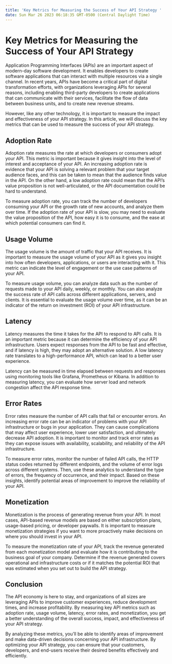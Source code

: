 ```yaml
---
title: 'Key Metrics for Measuring the Success of Your API Strategy '
date: Sun Mar 26 2023 06:18:35 GMT-0500 (Central Daylight Time)
---
```


# Key Metrics for Measuring the Success of Your API Strategy

Application Programming Interfaces (APIs) are an important aspect of modern-day software development. It enables developers to create software applications that can interact with multiple resources via a single channel. In recent years, APIs have become a critical part of digital transformation efforts, with organizations leveraging APIs for several reasons, including enabling third-party developers to create applications that can communicate with their services, facilitate the flow of data between business units, and to create new revenue streams.

However, like any other technology, it is important to measure the impact and effectiveness of your API strategy. In this article, we will discuss the key metrics that can be used to measure the success of your API strategy.

## Adoption Rate

Adoption rate measures the rate at which developers or consumers adopt your API. This metric is important because it gives insight into the level of interest and acceptance of your API. An increasing adoption rate is evidence that your API is solving a relevant problem that your target audience faces, and this can be taken to mean that the audience finds value in the API. On the other hand, a low adoption rate could mean that the API’s value proposition is not well-articulated, or the API documentation could be hard to understand.

To measure adoption rate, you can track the number of developers consuming your API or the growth rate of new accounts, and analyze them over time. If the adoption rate of your API is slow, you may need to evaluate the value proposition of the API, how easy it is to consume, and the ease at which potential consumers can find it.

## Usage Volume

The usage volume is the amount of traffic that your API receives. It is important to measure the usage volume of your API as it gives you insight into how often developers, applications, or users are interacting with it. This metric can indicate the level of engagement or the use case patterns of your API. 

To measure usage volume, you can analyze data such as the number of requests made to your API daily, weekly, or monthly. You can also analyze the success rate of API calls across different applications, servers, and clients. It is essential to evaluate the usage volume over time, as it can be an indicator of the return on investment (ROI) of your API infrastructure.

## Latency 

Latency measures the time it takes for the API to respond to API calls. It is an important metric because it can determine the efficiency of your API infrastructure. Users expect responses from the API to be fast and effective, and if latency is high, they may adopt an alternative solution. A low latency rate translates to a high-performance API, which can lead to a better user experience.

Latency can be measured in time elapsed between requests and responses using monitoring tools like Grafana, Prometheus or Kibana. In addition to measuring latency, you can evaluate how server load and network congestion affect the API response time.

## Error Rates

Error rates measure the number of API calls that fail or encounter errors. An increasing error rate can be an indicator of problems with your API infrastructure or bugs in your application. They can cause complications that may affect user experience, lower user satisfaction, and ultimately decrease API adoption. It is important to monitor and track error rates as they can expose issues with availability, scalability, and reliability of the API infrastructure.

To measure error rates, monitor the number of failed API calls, the HTTP status codes returned by different endpoints, and the volume of error logs across different systems. Then, use these analytics to understand the type of errors, the frequency of occurrence, and their impact. Based on these insights, identify potential areas of improvement to improve the reliability of your API.

## Monetization

Monetization is the process of generating revenue from your API. In most cases, API-based revenue models are based on either subscription plans, usage-based pricing, or developer paywalls. It is important to measure monetization strategies if you want to more proactively make decisions on where you should invest in your API.

To measure the monetization rate of your API, track the revenue generated from each monetization model and evaluate how it is contributing to the business goal of your company. Determine if the revenue generated covers operational and infrastructure costs or if it matches the potential ROI that was estimated when you set out to build the API strategy.

## Conclusion

The API economy is here to stay, and organizations of all sizes are leveraging APIs to improve customer experiences, reduce development times, and increase profitability. By measuring key API metrics such as adoption rate, usage volume, latency, error rates, and monetization, you get a better understanding of the overall success, impact, and effectiveness of your API strategy.

By analyzing these metrics, you’ll be able to identify areas of improvement and make data-driven decisions concerning your API infrastructure. By optimizing your API strategy, you can ensure that your customers, developers, and end-users receive their desired benefits effectively and efficiently.

